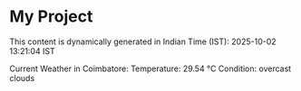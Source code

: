 # My Project

This content is dynamically generated in Indian Time (IST): 2025-10-02 13:21:04 IST


Current Weather in Coimbatore:
Temperature: 29.54 °C
Condition: overcast clouds
